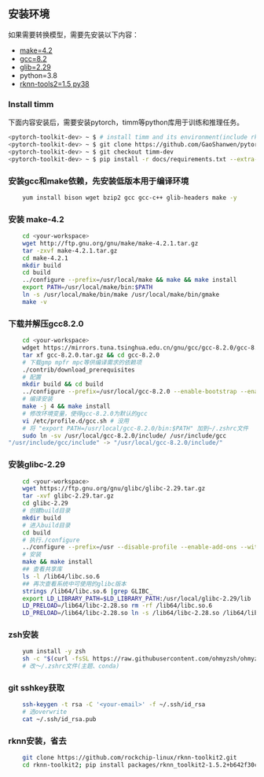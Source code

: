 ## 安装环境

如果需要转换模型，需要先安装以下内容：

+ [make=4.2](https://github.com/GaoShanwen/pytorch-toolkit-dev/blob/timm-dev/docs/environment.md#安装-make-42)
+ [gcc=8.2](https://github.com/GaoShanwen/pytorch-toolkit-dev/blob/timm-dev/docs/environment.md#下载并解压gcc820)
+ [glib=2.29](https://github.com/GaoShanwen/pytorch-toolkit-dev/blob/timm-dev/docs/environment.md#安装glibc-229)
+ python=3.8
+ [rknn-tools2=1.5 py38](https://github.com/GaoShanwen/pytorch-toolkit-dev/blob/timm-dev/docs/environment.md#rknn安装省去)

### Install timm

下面内容安装后，需要安装pytorch，timm等python库用于训练和推理任务。

```bash
<pytorch-toolkit-dev> ~ $ # install timm and its environment(include rknn-tools2)
<pytorch-toolkit-dev> ~ $ git clone https://github.com/GaoShanwen/pytorch-toolkit-dev.git
<pytorch-toolkit-dev> ~ $ git checkout timm-dev
<pytorch-toolkit-dev> ~ $ pip install -r docs/requirements.txt --extra-index-url https://download.pytorch.org/whl/cu102
```

### 安装gcc和make依赖，先安装低版本用于编译环境

```bash
    yum install bison wget bzip2 gcc gcc-c++ glib-headers make -y
```

### 安装 make-4.2

```bash
    cd <your-workspace>
    wget http://ftp.gnu.org/gnu/make/make-4.2.1.tar.gz
    tar -zxvf make-4.2.1.tar.gz
    cd make-4.2.1
    mkdir build
    cd build
    ../configure --prefix=/usr/local/make && make && make install
    export PATH=/usr/local/make/bin:$PATH
    ln -s /usr/local/make/bin/make /usr/local/make/bin/gmake
    make -v
```

### 下载并解压gcc8.2.0

```bash
    cd <your-workspace>
    wdget https://mirrors.tuna.tsinghua.edu.cn/gnu/gcc/gcc-8.2.0/gcc-8.2.0.tar.gz
    tar xf gcc-8.2.0.tar.gz && cd gcc-8.2.0
    # 下载gmp mpfr mpc等供编译需求的依赖项
    ./contrib/download_prerequisites
    # 配置
    mkdir build && cd build
    ../configure --prefix=/usr/local/gcc-8.2.0 --enable-bootstrap --enable-checking=release --enable-languages=c,c++ --disable-multilib
    # 编译安装
    make -j 4 && make install
    # 修改环境变量，使得gcc-8.2.0为默认的gcc
    vi /etc/profile.d/gcc.sh # 没用
    # 将 "export PATH=/usr/local/gcc-8.2.0/bin:$PATH" 加到~/.zshrc文件
    sudo ln -sv /usr/local/gcc-8.2.0/include/ /usr/include/gcc
"/usr/include/gcc/include" -> "/usr/local/gcc-8.2.0/include/"
```

### 安装glibc-2.29
```bash
    cd <your-workspace>
    wget https://ftp.gnu.org/gnu/glibc/glibc-2.29.tar.gz
    tar -xvf glibc-2.29.tar.gz
    cd glibc-2.29
    # 创建build目录
    mkdir build
    # 进入build目录
    cd build
    # 执行./configure
    ../configure --prefix=/usr --disable-profile --enable-add-ons --with-headers=/usr/include --with-binutils=/usr/bin
    # 安装
    make && make install
    ## 查看共享库
    ls -l /lib64/libc.so.6
    ## 再次查看系统中可使用的glibc版本
    strings /lib64/libc.so.6 |grep GLIBC_
    export LD_LIBRARY_PATH=$LD_LIBRARY_PATH:/usr/local/glibc-2.29/lib
    LD_PRELOAD=/lib64/libc-2.28.so rm -rf /lib64/libc.so.6
    LD_PRELOAD=/lib64/libc-2.28.so ln -s /lib64/libc-2.28.so /lib64/libc.so.6
```

### zsh安装

```bash
    yum install -y zsh
    sh -c "$(curl -fsSL https://raw.githubusercontent.com/ohmyzsh/ohmyzsh/master/tools/install.sh)"
    # 改～/.zshrc文件(主题、conda)
```

### git sshkey获取

```bash
    ssh-keygen -t rsa -C '<your-email>' -f ~/.ssh/id_rsa
    # 选overwrite
    cat ~/.ssh/id_rsa.pub
```

### rknn安装，省去

```bash
    git clone https://github.com/rockchip-linux/rknn-toolkit2.git
    cd rknn-toolkit2; pip install packages/rknn_toolkit2-1.5.2+b642f30c-cp38-cp38-linux_x86_64.whl --no-deps
```